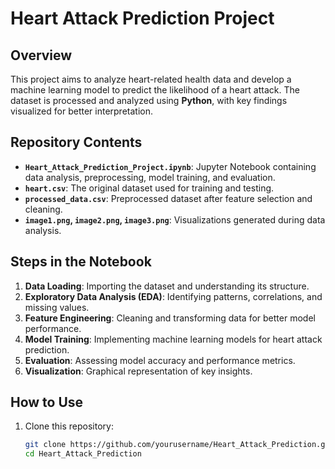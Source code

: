 # Heart Attack Prediction Project

## Overview
This project aims to analyze heart-related health data and develop a machine learning model to predict the likelihood of a heart attack. The dataset is processed and analyzed using **Python**, with key findings visualized for better interpretation.

## Repository Contents
- **`Heart_Attack_Prediction_Project.ipynb`**: Jupyter Notebook containing data analysis, preprocessing, model training, and evaluation.
- **`heart.csv`**: The original dataset used for training and testing.
- **`processed_data.csv`**: Preprocessed dataset after feature selection and cleaning.
- **`image1.png`, `image2.png`, `image3.png`**: Visualizations generated during data analysis.


## Steps in the Notebook
1. **Data Loading**: Importing the dataset and understanding its structure.
2. **Exploratory Data Analysis (EDA)**: Identifying patterns, correlations, and missing values.
3. **Feature Engineering**: Cleaning and transforming data for better model performance.
4. **Model Training**: Implementing machine learning models for heart attack prediction.
5. **Evaluation**: Assessing model accuracy and performance metrics.
6. **Visualization**: Graphical representation of key insights.

## How to Use
1. Clone this repository:
   ```bash
   git clone https://github.com/yourusername/Heart_Attack_Prediction.git
   cd Heart_Attack_Prediction
